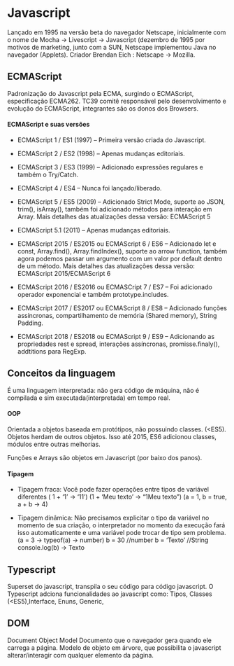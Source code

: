Javascript
============

Lançado em 1995 na versão beta do navegador Netscape, inicialmente com o nome de  Mocha → Livescript → Javascript (dezembro de 1995 por motivos de marketing, junto com a SUN, Netscape implementou Java no navegador (Applets).
Criador Brendan Eich : Netscape → Mozilla.

ECMAScript 
-----------
Padronização do Javascript pela ECMA, surgindo o ECMAScript, especificação ECMA262. TC39 comitê responsável pelo desenvolvimento e evolução do ECMAScript, integrantes são os donos dos Browsers.

#### ECMAScript e suas versões
- ECMAScript 1 / ES1 (1997) – Primeira versão criada do Javascript.

- ECMAScript 2 / ES2 (1998) – Apenas mudanças editoriais.

- ECMAScript 3 / ES3 (1999) – Adicionado expressões regulares e também o Try/Catch.

- ECMAScript 4 / ES4 – Nunca foi lançado/liberado.

- ECMAScript 5 / ES5 (2009) – Adicionado Strict Mode, suporte ao JSON, trim(), isArray(), também foi adicionado métodos para interação em Array. Mais detalhes das atualizações dessa versão: ECMAScript 5

- ECMAScript 5.1 (2011) – Apenas mudanças editoriais.

- ECMAScript 2015 / ES2015 ou ECMAScript 6 / ES6 –  Adicionado let e const, Array.find(), Array.findIndex(), suporte ao arrow function, também agora podemos passar um argumento com um valor por default dentro de um método. Mais detalhes das atualizações dessa versão: ECMAScript 2015/ECMAScript 6

- ECMAScript 2016 / ES2016 ou ECMASCript 7 / ES7 – Foi adicionado operador exponencial e também prototype.includes.

- ECMAScript 2017 / ES2017 ou ECMAScript 8 / ES8 – Adicionado funções assíncronas, compartilhamento de memória (Shared memory), String Padding.

- ECMAScript 2018 / ES2018 ou ECMAScript 9 / ES9 – Adicionando as propriedades rest e spread, interações assíncronas, promisse.finaly(), addtitions para RegExp.

Conceitos da linguagem
---------------------

É uma linguagem interpretada: não gera código de máquina, não é compilada e sim executada(interpretada) em tempo real. 

#### OOP
Orientada a objetos baseada em protótipos, não possuindo classes. (<ES5). Objetos herdam de outros objetos. Isso até 2015, ES6 adicionou classes, módulos entre outras melhorias.



Funções e Arrays são objetos em Javascript (por baixo dos panos).

#### Tipagem
- Tipagem fraca: Você pode fazer operações entre tipos de variável diferentes
( 1 + ‘1’ → ‘11’)   (1 + ‘Meu texto’ → “1Meu texto”)
(a = 1, b = true, a + b → 4) 

- Tipagem dinâmica: Não precisamos explicitar o tipo da variável no momento de sua criação, o interpretador no momento da execução fará isso automaticamente e uma variável pode trocar de tipo sem problema.
(a = 3 → typeof(a) → number) 
b = 30 //number
b = ‘Texto’ //String
console.log(b) → Texto


Typescript
----------
Superset do javascript, transpila o seu código para código javascript. O Typescript adciona funcionalidades ao javascript como:
Tipos, Classes (<ES5),Interface, Enuns, Generic, 


DOM
----
Document Object Model
Documento que o navegador gera quando ele carrega a página. Modelo de objeto em árvore, que possibilita o javascript alterar/interagir com qualquer elemento <tag-elemeto> da página. 
